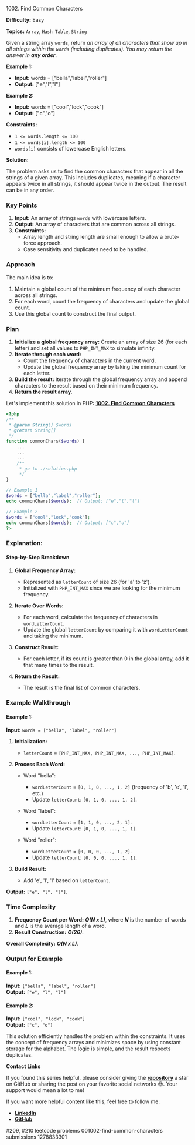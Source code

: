 1002\. Find Common Characters

**Difficulty:** Easy

**Topics:** `Array`, `Hash Table`, `String`

Given a string array `words`, return _an array of all characters that show up in all strings within the `words` (including duplicates). You may return the answer in **any order**_.

**Example 1:**

- **Input:** words = ["bella","label","roller"]
- **Output:** ["e","l","l"]

**Example 2:**

- **Input:** words = ["cool","lock","cook"]
- **Output:** ["c","o"]

**Constraints:**

- <code>1 <= words.length <= 100</code>
- <code>1 <= words[i].length <= 100</code>
- <code>words[i]</code> consists of lowercase English letters.


**Solution:**

The problem asks us to find the common characters that appear in all the strings of a given array. This includes duplicates, meaning if a character appears twice in all strings, it should appear twice in the output. The result can be in any order.

### **Key Points**

1. **Input:** An array of strings `words` with lowercase letters.
2. **Output:** An array of characters that are common across all strings.
3. **Constraints:**
    - Array length and string length are small enough to allow a brute-force approach.
    - Case sensitivity and duplicates need to be handled.

### **Approach**

The main idea is to:
1. Maintain a global count of the minimum frequency of each character across all strings.
2. For each word, count the frequency of characters and update the global count.
3. Use this global count to construct the final output.

### **Plan**

1. **Initialize a global frequency array:** Create an array of size 26 (for each letter) and set all values to `PHP_INT_MAX` to simulate infinity.
2. **Iterate through each word:**
    - Count the frequency of characters in the current word.
    - Update the global frequency array by taking the minimum count for each letter.
3. **Build the result:** Iterate through the global frequency array and append characters to the result based on their minimum frequency.
4. **Return the result array.**

Let's implement this solution in PHP: **[1002. Find Common Characters](https://github.com/mah-shamim/leet-code-in-php/tree/main/algorithms/001002-find-common-characters/solution.php)**

```php
<?php
/**
 * @param String[] $words
 * @return String[]
 */
function commonChars($words) {
    ...
    ...
    ...
    /**
     * go to ./solution.php
     */
}

// Example 1
$words = ["bella","label","roller"];
echo commonChars($words);  // Output: ["e","l","l"]

// Example 2
$words = ["cool","lock","cook"];
echo commonChars($words);  // Output: ["c","o"]
?>
```

### Explanation:

#### **Step-by-Step Breakdown**

1. **Global Frequency Array:**
    - Represented as `letterCount` of size 26 (for 'a' to 'z').
    - Initialized with `PHP_INT_MAX` since we are looking for the minimum frequency.

2. **Iterate Over Words:**
    - For each word, calculate the frequency of characters in `wordLetterCount`.
    - Update the global `letterCount` by comparing it with `wordLetterCount` and taking the minimum.

3. **Construct Result:**
    - For each letter, if its count is greater than 0 in the global array, add it that many times to the result.

4. **Return the Result:**
    - The result is the final list of common characters.

### **Example Walkthrough**

#### Example 1:

**Input:** `words = ["bella", "label", "roller"]`

1. **Initialization:**
    - `letterCount` = `[PHP_INT_MAX, PHP_INT_MAX, ..., PHP_INT_MAX]`.

2. **Process Each Word:**
    - Word "bella":
        - `wordLetterCount` = `[0, 1, 0, ..., 1, 2]` (frequency of 'b', 'e', 'l', etc.)
        - Update `letterCount`: `[0, 1, 0, ..., 1, 2]`.

    - Word "label":
        - `wordLetterCount` = `[1, 1, 0, ..., 2, 1]`.
        - Update `letterCount`: `[0, 1, 0, ..., 1, 1]`.

    - Word "roller":
        - `wordLetterCount` = `[0, 0, 0, ..., 1, 2]`.
        - Update `letterCount`: `[0, 0, 0, ..., 1, 1]`.

3. **Build Result:**
    - Add 'e', 'l', 'l' based on `letterCount`.

**Output:** `["e", "l", "l"]`.

### **Time Complexity**

1. **Frequency Count per Word:** _**O(N x L)**_, where _**N**_ is the number of words and _**L**_ is the average length of a word.
2. **Result Construction:** _**O(26)**_.

**Overall Complexity:** _**O(N x L)**_.

### **Output for Example**

#### Example 1:
**Input:** `["bella", "label", "roller"]`  
**Output:** `["e", "l", "l"]`

#### Example 2:
**Input:** `["cool", "lock", "cook"]`  
**Output:** `["c", "o"]`


This solution efficiently handles the problem within the constraints. It uses the concept of frequency arrays and minimizes space by using constant storage for the alphabet. The logic is simple, and the result respects duplicates.

**Contact Links**

If you found this series helpful, please consider giving the **[repository](https://github.com/mah-shamim/leet-code-in-php)** a star on GitHub or sharing the post on your favorite social networks 😍. Your support would mean a lot to me!

If you want more helpful content like this, feel free to follow me:

- **[LinkedIn](https://www.linkedin.com/in/arifulhaque/)**
- **[GitHub](https://github.com/mah-shamim)**

#209, #210 leetcode problems 001002-find-common-characters submissions 1278833301

